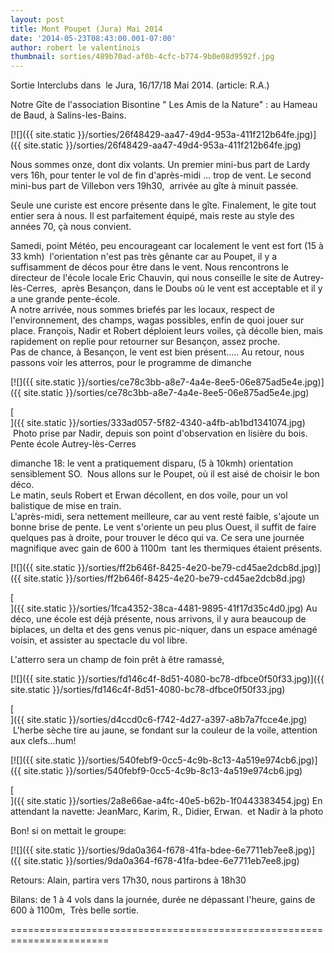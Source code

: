 ```yaml
---
layout: post
title: Mont Poupet (Jura) Mai 2014
date: '2014-05-23T08:43:00.001-07:00'
author: robert le valentinois
thumbnail: sorties/489b70ad-af0b-4cfc-b774-9b0e08d9592f.jpg
---
```

Sortie Interclubs dans&nbsp; le Jura, 16/17/18 Mai 2014. (article: R.A.)  
  
Notre Gîte de l'association Bisontine " Les Amis de la Nature" : au Hameau de Baud, à Salins-les-Bains.

[![]({{ site.static }}/sorties/26f48429-aa47-49d4-953a-411f212b64fe.jpg)]({{ site.static }}/sorties/26f48429-aa47-49d4-953a-411f212b64fe.jpg)

  

  
Nous sommes onze, dont dix volants. Un premier mini-bus part de Lardy vers 16h, pour tenter le vol de fin d'après-midi ... trop de vent. Le second mini-bus part de Villebon vers 19h30,&nbsp; arrivée au gîte à minuit passée.  
  
Seule une curiste est encore présente dans le gîte. Finalement, le gite tout entier sera à nous. Il est parfaitement équipé, mais reste au style des années 70, çà nous convient.  
  
Samedi, point Météo, peu encourageant car localement le vent est fort (15 à 33 kmh)&nbsp; l'orientation n'est pas très gênante car au Poupet, il y a suffisamment de décos pour être dans le vent. Nous rencontrons le directeur de l'école locale Eric Chauvin, qui nous conseille le site de Autrey-lès-Cerres,&nbsp; après Besançon, dans le Doubs où le vent est acceptable et il y a une grande pente-école.  
A notre arrivée, nous sommes briefés par les locaux, respect de l'environnement, des champs, wagas possibles, enfin de quoi jouer sur place. François, Nadir et Robert déploient leurs voiles, çà décolle bien, mais rapidement on replie pour retourner sur Besançon, assez proche.  
Pas de chance, à Besançon, le vent est bien présent..... Au retour, nous passons voir les atterros, pour le programme de dimanche  

[![]({{ site.static }}/sorties/ce78c3bb-a8e7-4a4e-8ee5-06e875ad5e4e.jpg)]({{ site.static }}/sorties/ce78c3bb-a8e7-4a4e-8ee5-06e875ad5e4e.jpg)

[  
]({{ site.static }}/sorties/333ad057-5f82-4340-a4fb-ab1bd1341074.jpg)
&nbsp;Photo prise par Nadir, depuis son point d'observation en lisière du bois.&nbsp; Pente école Autrey-lès-Cerres  
  
  
dimanche 18: le vent a pratiquement disparu, (5 à 10kmh) orientation sensiblement SO.&nbsp; Nous allons sur le Poupet, où il est aisé de choisir le bon déco.  
Le matin, seuls Robert et Erwan décollent, en dos voile, pour un vol balistique de mise en train.  
L'après-midi, sera nettement meilleure, car au vent resté faible, s'ajoute un bonne brise de pente. Le vent s'oriente un peu plus Ouest, il suffit de faire quelques pas à droite, pour trouver le déco qui va. Ce sera une journée magnifique avec gain de 600 à 1100m&nbsp; tant les thermiques étaient présents.  

[![]({{ site.static }}/sorties/ff2b646f-8425-4e20-be79-cd45ae2dcb8d.jpg)]({{ site.static }}/sorties/ff2b646f-8425-4e20-be79-cd45ae2dcb8d.jpg)

[  
]({{ site.static }}/sorties/1fca4352-38ca-4481-9895-41f17d35c4d0.jpg)
Au déco, une école est déjà présente, nous arrivons, il y aura beaucoup de biplaces, un delta et des gens venus pic-niquer, dans un espace aménagé voisin, et assister au spectacle du vol libre.  
  
L'atterro sera un champ de foin prêt à être ramassé,  

[![]({{ site.static }}/sorties/fd146c4f-8d51-4080-bc78-dfbce0f50f33.jpg)]({{ site.static }}/sorties/fd146c4f-8d51-4080-bc78-dfbce0f50f33.jpg)

[  
]({{ site.static }}/sorties/d4ccd0c6-f742-4d27-a397-a8b7a7fcce4e.jpg)
&nbsp;L'herbe sèche tire au jaune, se fondant sur la couleur de la voile, attention aux clefs...hum!  
  

[![]({{ site.static }}/sorties/540febf9-0cc5-4c9b-8c13-4a519e974cb6.jpg)]({{ site.static }}/sorties/540febf9-0cc5-4c9b-8c13-4a519e974cb6.jpg)

[  
]({{ site.static }}/sorties/2a8e66ae-a4fc-40e5-b62b-1f0443383454.jpg)
En attendant la navette: JeanMarc, Karim, R., Didier, Erwan.&nbsp; et Nadir à la photo  
  
Bon! si on mettait le groupe:  

[![]({{ site.static }}/sorties/9da0a364-f678-41fa-bdee-6e7711eb7ee8.jpg)]({{ site.static }}/sorties/9da0a364-f678-41fa-bdee-6e7711eb7ee8.jpg)
  
  
Retours: Alain, partira vers 17h30, nous partirons à 18h30  
  
Bilans: de 1 à 4 vols dans la journée, durée ne dépassant l'heure, gains de 600 à 1100m,&nbsp; Très belle sortie.  
  
=======================================================================  
  
  
  
